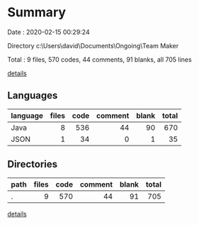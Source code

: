 # Summary

Date : 2020-02-15 00:29:24

Directory c:\Users\david\Documents\Ongoing\Team Maker

Total : 9 files,  570 codes, 44 comments, 91 blanks, all 705 lines

[details](details.md)

## Languages
| language | files | code | comment | blank | total |
| :--- | ---: | ---: | ---: | ---: | ---: |
| Java | 8 | 536 | 44 | 90 | 670 |
| JSON | 1 | 34 | 0 | 1 | 35 |

## Directories
| path | files | code | comment | blank | total |
| :--- | ---: | ---: | ---: | ---: | ---: |
| . | 9 | 570 | 44 | 91 | 705 |

[details](details.md)